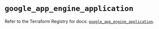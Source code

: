 # `google_app_engine_application`

Refer to the Terraform Registry for docs: [`google_app_engine_application`](https://registry.terraform.io/providers/hashicorp/google/5.28.0/docs/resources/app_engine_application).

